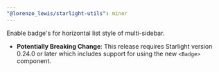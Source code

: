 ```yaml
---
"@lorenzo_lewis/starlight-utils": minor
---
```


Enable badge's for horizontal list style of multi-sidebar.

- **Potentially Breaking Change**: This release requires Starlight version 0.24.0 or later which includes support for using the new `<Badge>` component.
